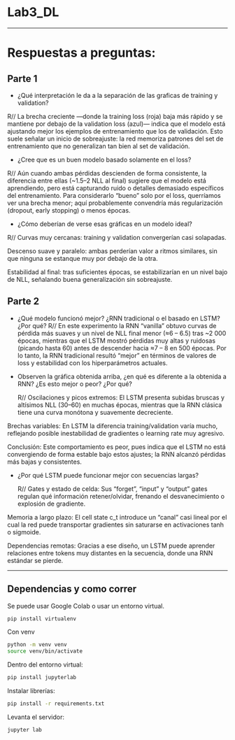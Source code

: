 # Lab3_DL

---

# Respuestas a preguntas:

## Parte 1

* ¿Qué interpretación le da a la separación de las graficas de training y validation?

R// La brecha creciente —donde la training loss (roja) baja más rápido y se mantiene por debajo de la validation loss (azul)— indica que el modelo está ajustando mejor los ejemplos de entrenamiento que los de validación. Esto suele señalar un inicio de sobreajuste: la red memoriza patrones del set de entrenamiento que no generalizan tan bien al set de validación.

* ¿Cree que es un buen modelo basado solamente en el loss?

R// Aún cuando ambas pérdidas descienden de forma consistente, la diferencia entre ellas (~1.5–2 NLL al final) sugiere que el modelo está aprendiendo, pero está capturando ruido o detalles demasiado específicos del entrenamiento. Para considerarlo “bueno” solo por el loss, querríamos ver una brecha menor; aquí probablemente convendría más regularización (dropout, early stopping) o menos épocas.

* ¿Cómo deberían de verse esas gráficas en un modelo ideal?

R// Curvas muy cercanas: training y validation convergerían casi solapadas.

Descenso suave y paralelo: ambas perderían valor a ritmos similares, sin que ninguna se estanque muy por debajo de la otra.

Estabilidad al final: tras suficientes épocas, se estabilizarían en un nivel bajo de NLL, señalando buena generalización sin sobreajuste.

## Parte 2

* ¿Qué modelo funcionó mejor? ¿RNN tradicional o el basado en LSTM? ¿Por qué?
  R// En este experimento la RNN “vanilla” obtuvo curvas de pérdida más suaves y un nivel de NLL final menor (≈6 – 6.5) tras ~2 000 épocas, mientras que el LSTM mostró pérdidas muy altas y ruidosas (picando hasta 60) antes de descender hacia ≈7 – 8 en 500 épocas. Por lo tanto, la RNN tradicional resultó “mejor” en términos de valores de loss y estabilidad con los hiperparámetros actuales.

* Observen la gráfica obtenida arriba, ¿en qué es diferente a la obtenida a RNN? ¿Es esto mejor o peor? ¿Por qué?

  R// Oscilaciones y picos extremos: El LSTM presenta subidas bruscas y altísimos NLL (30–60) en muchas épocas, mientras que la RNN clásica tiene una curva monótona y suavemente decreciente.

Brechas variables: En LSTM la diferencia training/validation varía mucho, reflejando posible inestabilidad de gradientes o learning rate muy agresivo.

Conclusión: Este comportamiento es peor, pues indica que el LSTM no está convergiendo de forma estable bajo estos ajustes; la RNN alcanzó pérdidas más bajas y consistentes.

  
* ¿Por qué LSTM puede funcionar mejor con secuencias largas?
  
  R// Gates y estado de celda: Sus “forget”, “input” y “output” gates regulan qué información retener/olvidar, frenando el desvanecimiento o explosión de gradiente.

Memoria a largo plazo: El cell state c_t introduce un “canal” casi lineal por el cual la red puede transportar gradientes sin saturarse en activaciones tanh o sigmoide.

Dependencias remotas: Gracias a ese diseño, un LSTM puede aprender relaciones entre tokens muy distantes en la secuencia, donde una RNN estándar se pierde.


---

## Dependencias y como correr

Se puede usar Google Colab o usar un entorno virtual.

```bash
pip install virtualenv
```

Con venv

```bash
python -m venv venv
source venv/bin/activate
```

Dentro del entorno virtual:

```bash
pip install jupyterlab
```

Instalar librerías:
```bash
pip install -r requirements.txt
```


Levanta el servidor:

```bash
jupyter lab
```
